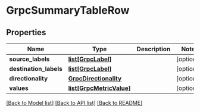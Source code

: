 # GrpcSummaryTableRow

## Properties
Name | Type | Description | Notes
------------ | ------------- | ------------- | -------------
**source_labels** | [**list[GrpcLabel]**](GrpcLabel.md) |  | [optional] 
**destination_labels** | [**list[GrpcLabel]**](GrpcLabel.md) |  | [optional] 
**directionality** | [**GrpcDirectionality**](GrpcDirectionality.md) |  | [optional] 
**values** | [**list[GrpcMetricValue]**](GrpcMetricValue.md) |  | [optional] 

[[Back to Model list]](../README.md#documentation-for-models) [[Back to API list]](../README.md#documentation-for-api-endpoints) [[Back to README]](../README.md)


